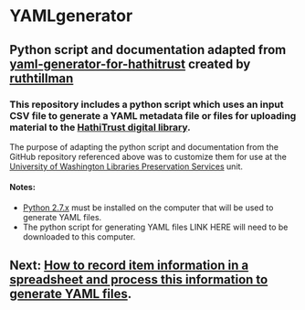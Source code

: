 # YAMLgenerator
## Python script and documentation adapted from [yaml-generator-for-hathitrust](https://github.com/ruthtillman/yaml-generator-for-hathitrust) created by [ruthtillman](https://github.com/ruthtillman)  
### This repository includes a python script which uses an input CSV file to generate a YAML metadata file or files for uploading material to the [HathiTrust digital library](https://www.hathitrust.org/).  
The purpose of adapting the python script and documentation from the GitHub repository referenced above was to customize them for use at the [University of Washington Libraries Preservation Services](http://www.lib.washington.edu/preservation) unit.  
#### Notes:  
- [Python 2.7.x](https://www.python.org/downloads/release/python-2715/) must be installed on the computer that will be used to generate YAML files.
- The python script for generating YAML files LINK HERE will need to be downloaded to this computer.  
## Next: [How to record item information in a spreadsheet and process this information to generate YAML files](HowTo.md).
